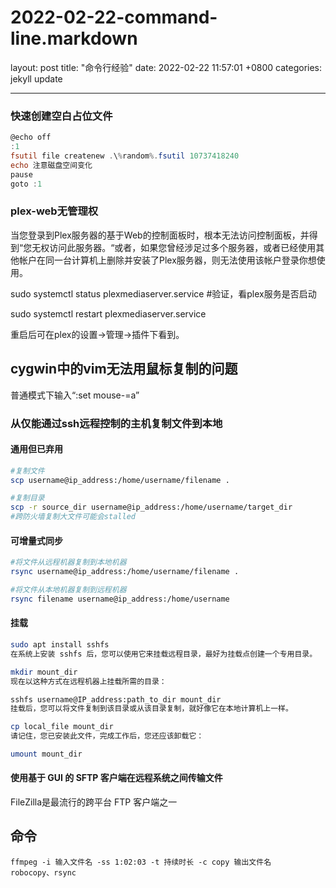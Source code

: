 # 2022-02-22-command-line.markdown

layout: post
title:  "命令行经验"
date:   2022-02-22 11:57:01 +0800
categories: jekyll update

***

### 快速创建空白占位文件

```powershell
@echo off
:1
fsutil file createnew .\%random%.fsutil 10737418240
echo 注意磁盘空间变化
pause
goto :1
```

### plex-web无管理权

当您登录到Plex服务器的基于Web的控制面板时，根本无法访问控制面板，并得到“您无权访问此服务器。“或者，如果您曾经涉足过多个服务器，或者已经使用其他帐户在同一台计算机上删除并安装了Plex服务器，则无法使用该帐户登录你想使用。

sudo systemctl status plexmediaserver.service	#验证，看plex服务是否启动

sudo systemctl restart plexmediaserver.service

重启后可在plex的设置->管理->插件下看到。

## cygwin中的vim无法用鼠标复制的问题

普通模式下输入“:set mouse-=a”

### 从仅能通过ssh远程控制的主机复制文件到本地

#### 通用但已弃用

```bash
#复制文件
scp username@ip_address:/home/username/filename .

#复制目录
scp -r source_dir username@ip_address:/home/username/target_dir
#跨防火墙复制大文件可能会stalled
```

#### 可增量式同步

```bash
#将文件从远程机器复制到本地机器
rsync username@ip_address:/home/username/filename .

#将文件从本地机器复制到远程机器
rsync filename username@ip_address:/home/username

```

#### 挂载

```bash
sudo apt install sshfs
在系统上安装 sshfs 后，您可以使用它来挂载远程目录，最好为挂载点创建一个专用目录。

mkdir mount_dir
现在以这种方式在远程机器上挂载所需的目录：

sshfs username@IP_address:path_to_dir mount_dir
挂载后，您可以将文件复制到该目录或从该目录复制，就好像它在本地计算机上一样。

cp local_file mount_dir
请记住，您已安装此文件，完成工作后，您还应该卸载它：

umount mount_dir
```

#### **使用基于 GUI 的 SFTP 客户端在远程系统之间传输文件**

FileZilla是最流行的跨平台 FTP 客户端之一

## 命令

```纯文本
ffmpeg -i 输入文件名 -ss 1:02:03 -t 持续时长 -c copy 输出文件名
robocopy、rsync
```
